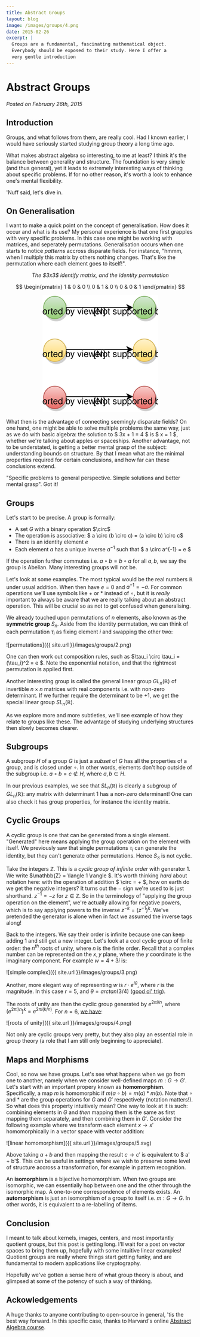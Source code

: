 ```yaml
---
title: Abstract Groups
layout: blog
image: /images/groups/4.png
date: 2015-02-26
excerpt: |
  Groups are a fundamental, fascinating mathematical object. 
  Everybody should be exposed to their study. Here I offer a 
  very gentle introduction
---
```



# Abstract Groups

_Posted on February 26th, 2015_


## Introduction

Groups, and what follows from them, are really cool. Had I known earlier, I 
would have seriously started studying group theory a long time ago.

What makes abstract algebra so interesting, to me at least? I think it's the balance between generality and structure. The foundation 
is very simple (and thus general), yet it leads to extremely 
interesting ways of thinking about specific problems. If for no other reason, it's 
worth a look to enhance one's mental flexibility.

'Nuff said, let's dive in.

## On Generalisation

I want to make a quick point on the concept of generalisation. 
How does it occur and what is its use? 
My personal experience is that one first grapples with very specific problems. In this case one might be working with matrices, and seperately permutations. Generalisation occurs when one starts to notice _patterns_ accross disparate fields. For instance, "hmmm, when I multiply this matrix by others nothing changes. That's like the permutation where each element goes to itself!".

<center><em>The $3x3$ identify matrix, and the identity permutation</em></center>

$$
\begin{pmatrix} 
1 & 0 & 0 \\
0 & 1 & 0 \\
0 & 0 & 1  
\end{pmatrix} 
$$

<center>
	<img style="text-align: center;" src="/images/groups/1.svg" />
</center>

What then is the advantage of connecting seemingly disparate fields? On one hand, one might be able to solve multiple problems the same way, just as we do with basic algebra: 
the solution to $ 3x + 1 = 4 $ is $ x = 1 $, whether we're talking about apples or spaceships. Another advantage, not to be understated, is getting a better mental grasp of the subject: understanding bounds on structure. By that I mean what are the minimal properties required for certain conclusions, and how far can these conclusions extend.

"Specific problems to general perspective. Simple solutions and better mental grasp". Got it!

## Groups

Let's start to be precise. A group is formally:

- A set $G$ with a binary operation $\circ\$
- The operation is associative: $ a \circ (b \circ c) = (a \circ b) \circ c$
- There is an identity element $e$
- Each element $a$ has a unique inverse $a^{-1}$ such that $ a \circ a^{-1} = e $

If the operation further commutes i.e. $a \circ b = b \circ a$ for all $a, b$, we 
say the group is Abelian. Many interesting groups will not be.

Let's look at some examples. The most typical would be the real numbers $\mathbb{R}$ under 
usual addition. When then have $e = 0$ and $a^{-1} = -a$. For common operations we'll use symbols like $+$ or $*$ instead of $\circ$, but it is _really_ important to always be aware that we are really talking about an abstract operation. This will be crucial so as not to get confused when generalising.

We already touched upon permutations of $n$ elements, also known as the **symmetric group** $S_n$. Aside from the identity permutation, we can think of each permutation $\tau_{i}$ 
as fixing element $i$ and swapping the other two:

![permutations]({{ site.url }}/images/groups/2.png)

One can then work out composition rules, such as $\tau_i \circ \tau_i = (\tau_i)^2 = e $. Note the exponential notation, and that the rightmost permutation is applied first.

Another interesting group is called the general linear group $GL_n(\mathbb{R})$ of 
invertible $n \times n$ matrices with real components i.e. with non-zero determinant.
If we further require the determinant to be $+1$, we get the special linear group 
$SL_n(\mathbb{R})$.

As we explore more and more subtleties, we'll see example of how they relate to groups
like these. The advantage of studying underlying structures then slowly becomes 
clearer.

## Subgroups

A subgroup $H$ of a group $G$ is just a _subset_ of $G$ has all the properties of a group, 
and is closed under $\circ$. In other words, elements don't hop outside of the 
subgroup i.e. $a \circ b = c \notin H$, where $a, b \in H$.

In our previous examples, we see that $SL_n(\mathbb{R})$ is clearly a subgroup 
of $GL_n(\mathbb{R})$: any matrix with determinant $1$ has a non-zero determinant! 
One can also check it has group properties, for instance the identity matrix.

## Cyclic Groups

A cyclic group is one that can be generated from a single element. "Generated" 
here means applying the group operation on the element with itself. 
We previously saw 
that single permutations $\tau_i$ can generate the identity, but they 
can't generate other permutations. Hence $S_3$ is not cyclic.

Take the integers $\mathbb{Z}$. This is a _cyclic group of infinite order_ 
with generator $1$. We write $\mathbb{Z} = \langle 1 \rangle $. It's worth 
thinking _hard_ about notation here: with the operation of addition $ \circ = + $, 
how on earth do we get the negative integers? It turns out the $-$ sign we're used to 
is just shorthand. $z^{-1} = -z$ for $z \in \mathbb{Z}$. So in the terminology of 
"applying the group operation on the element", we're actually allowing for negative powers, which is to say applying powers to the inverse $z^{-k} = (z^{-1})^k$. We've 
pretended the generator is alone when in fact we assumed the inverse tags along!

Back to the integers. We say their order is infinite because one can keep adding $1$ 
and still get a new integer. Let's look at a cool cyclic group of finite order: the $n^{th}$ roots of unity, where $n$ is the finite order. Recall that a complex number 
can be represented on the $x, y$ plane, where the $y$ coordinate is the imaginary 
component. For example $w = 4 + 3i$ is:

![simple complex]({{ site.url }}/images/groups/3.png)

Another, more elegant way of representing $w$ is $r \cdot e^{i \theta}$, where $r$ 
is the magnitude. In this case $r = 5$, and $\theta = arctan(3/4)$ ([good ol' trig](http://en.wikipedia.org/wiki/Trigonometry)).

The roots of unity are then the cyclic group generated by $e^{2 \pi i / n}$, 
where $(e^{2 \pi i / n})^k = e^{2 \pi i (k/n)}$. For 
$n=6$, [we have](http://en.wikipedia.org/wiki/Cyclic_group):

![roots of unity]({{ site.url }}/images/groups/4.png)

Not only are cyclic groups very pretty, but they also play an essential role in group theory (a role that I am still only beginning to appreciate).


## Maps and Morphisms

Cool, so now we have groups. Let's see what happens when we go from one to another, 
namely when we consider well-defined maps $m : G \rightarrow G'$. Let's start with an 
important propery known as **homomorphism**. Specifically, a map $m$ is homomorphic if 
$m(a \circ b) = m(a) * m(b)$. Note that $\circ$ and $*$ are the group operations for 
$G$ and $G'$ respectively (notation matters!). So what does this property intuitively 
mean? One way to look at it is such: combining elements in $G$ and _then_ mapping them 
is the same as first mapping them separately, and then combining them in $G'$. Consider
the following example where we transform each element $x \rightarrow x'$ homomorphically 
in a vector space with vector addition:

![linear homomorphism]({{ site.url }}/images/groups/5.svg)

Above taking $a + b$ and then mapping the result $c \rightarrow c'$ is equivalent to 
$ a' + b'$. This can be useful in settings where we wish to preserve some level of 
structure accross a transformation, for example in pattern recognition.

An **isomorphism** is a bijective homomorphism. When two groups are isomorphic, we can 
essentially hop between one and the other through the isomorphic map. A one-to-one 
correspondence of elements exists. An **automorphism** is just an isomorphism of a group 
to itself i.e. $m: G \rightarrow G$. In other words, it is equivalent to a re-labelling of items.

## Conclusion

I meant to talk about kernels, images, centers, and most importantly quotient groups, 
but this post is getting long. I'll wait for a post on vector spaces to bring them up, hopefully with some intuitive linear examples! Quotient groups are really where things start getting funky, and are fundamental to modern applications like cryptography.

Hopefully we've gotten a sense here of what group theory is about, and glimpsed at some of the potency of such a way of thinking.

## Ackowledgements

A huge thanks to anyone contributing to open-source in general, 'tis the best 
way forward. In this specific case, thanks to Harvard's online 
[Abstract Algebra course](http://www.extension.harvard.edu/open-learning-initiative/abstract-algebra).